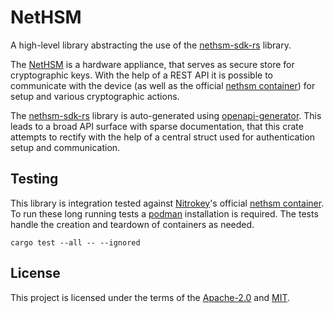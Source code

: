 <!--
# SPDX-FileCopyrightText: 2024 David Runge <dvzrv@archlinux.org>
# SPDX-License-Identifier: CC0-1.0
-->
# NetHSM

A high-level library abstracting the use of the [nethsm-sdk-rs] library.

The [NetHSM] is a hardware appliance, that serves as secure store for cryptographic keys.
With the help of a REST API it is possible to communicate with the device (as well as the official [nethsm container]) for setup and various cryptographic actions.

The [nethsm-sdk-rs] library is auto-generated using [openapi-generator].
This leads to a broad API surface with sparse documentation, that this crate attempts to rectify with the help of a central struct used for authentication setup and communication.

## Testing

This library is integration tested against [Nitrokey]'s official [nethsm container].
To run these long running tests a [podman] installation is required.
The tests handle the creation and teardown of containers as needed.

```shell
cargo test --all -- --ignored
```

## License

This project is licensed under the terms of the [Apache-2.0](https://www.apache.org/licenses/LICENSE-2.0) and [MIT](https://opensource.org/licenses/MIT).

[nethsm-sdk-rs]: https://crates.io/crates/nethsm-sdk-rs
[NetHSM]: https://www.nitrokey.com/products/nethsm
[Nitrokey]: https://nitrokey.com
[nethsm container]: https://hub.docker.com/r/nitrokey/nethsm
[podman]: https://podman.io/
[systemd]: https://systemd.io/
[openapi-generator]: https://openapi-generator.tech/
